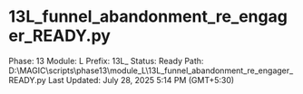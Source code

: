 # 13L_funnel_abandonment_re_engager_READY.py

Phase: 13
Module: L
Prefix: 13L_
Status: Ready
Path: D:\MAGIC\scripts\phase13\module_L\13L_funnel_abandonment_re_engager_READY.py
Last Updated: July 28, 2025 5:14 PM (GMT+5:30)
